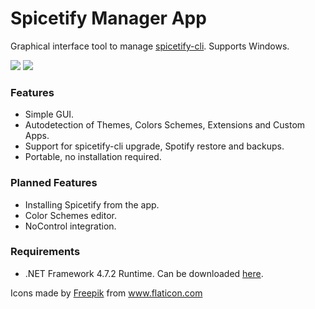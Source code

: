 # Spicetify Manager App
Graphical interface tool to manage <a href="https://github.com/khanhas/spicetify-cli">spicetify-cli</a>. Supports Windows.

<p align="left">
   <a href="https://github.com/AdotBdot/SpicetifyManagerApp/releases/latest"><img src="https://img.shields.io/github/v/release/AdotBdot/SpicetifyManagerApp.svg"></a>
   <a href="https://github.com/AdotBdot/SpicetifyManagerApp/releases"><img src="https://img.shields.io/github/downloads/AdotBdot/SpicetifyManagerApp/total.svg"></a>
</p>

### Features
 - Simple GUI.
 - Autodetection of Themes, Colors Schemes, Extensions and Custom Apps.
 - Support for spicetify-cli upgrade, Spotify restore and backups.
 - Portable, no installation required.

### Planned Features
 - Installing Spicetify from the app.
 - Color Schemes editor.
 - NoControl integration.

### Requirements
 - .NET Framework 4.7.2 Runtime. Can be downloaded <a href="https://dotnet.microsoft.com/download/dotnet-framework/net472">here</a>.


<div>Icons made by <a href="https://www.freepik.com" title="Freepik">Freepik</a> from <a href="https://www.flaticon.com/" title="Flaticon">www.flaticon.com</a></div>
